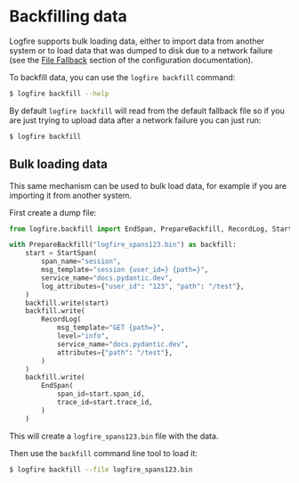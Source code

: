 # Backfilling data

Logfire supports bulk loading data, either to import data from another system or to load data that was dumped to disk due to a network failure (see the [File Fallback](configuration.md#exporter_fallback_to_local_file) section of the configuration documentation).

To backfill data, you can use the `logfire backfill` command:

```bash
$ logfire backfill --help
```

By default `logfire backfill` will read from the default fallback file so if you are just trying to upload data after a network failure you can just run:

```bash
$ logfire backfill
```

## Bulk loading data

This same mechanism can be used to bulk load data, for example if you are importing it from another system.

First create a dump file:

```python
from logfire.backfill import EndSpan, PrepareBackfill, RecordLog, StartSpan

with PrepareBackfill("logfire_spans123.bin") as backfill:
    start = StartSpan(
        span_name="session",
        msg_template="session {user_id=} {path=}",
        service_name="docs.pydantic.dev",
        log_attributes={"user_id": "123", "path": "/test"},
    )
    backfill.write(start)
    backfill.write(
        RecordLog(
            msg_template="GET {path=}",
            level="info",
            service_name="docs.pydantic.dev",
            attributes={"path": "/test"},
        )
    )
    backfill.write(
        EndSpan(
            span_id=start.span_id,
            trace_id=start.trace_id,
        )
    )

```

This will create a `logfire_spans123.bin` file with the data.

Then use the `backfill` command line tool to load it:

```bash
$ logfire backfill --file logfire_spans123.bin
```
